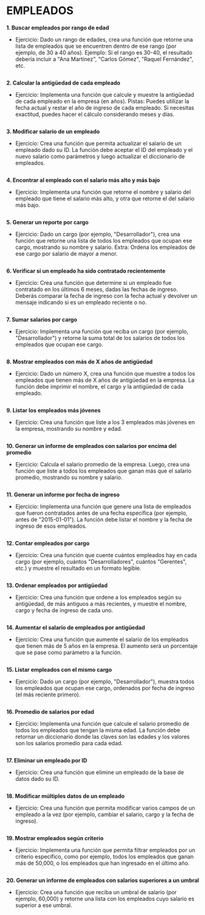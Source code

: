 # EMPLEADOS

**1. Buscar empleados por rango de edad**
- Ejercicio: Dado un rango de edades, crea una función que retorne una lista de empleados que se encuentren dentro de ese rango (por ejemplo, de 30 a 40 años).
Ejemplo: Si el rango es 30-40, el resultado debería incluir a "Ana Martínez", "Carlos Gómez", "Raquel Fernández", etc.
``` python

```


**2. Calcular la antigüedad de cada empleado**
- Ejercicio: Implementa una función que calcule y muestre la antigüedad de cada empleado en la empresa (en años).
Pistas: Puedes utilizar la fecha actual y restar el año de ingreso de cada empleado. Si necesitas exactitud, puedes hacer el cálculo considerando meses y días.
``` python

```


**3. Modificar salario de un empleado**
- Ejercicio: Crea una función que permita actualizar el salario de un empleado dado su ID. La función debe aceptar el ID del empleado y el nuevo salario como parámetros y luego actualizar el diccionario de empleados.
``` python

```


**4. Encontrar al empleado con el salario más alto y más bajo**
- Ejercicio: Implementa una función que retorne el nombre y salario del empleado que tiene el salario más alto, y otra que retorne el del salario más bajo.
``` python

```


**5. Generar un reporte por cargo**
- Ejercicio: Dado un cargo (por ejemplo, "Desarrollador"), crea una función que retorne una lista de todos los empleados que ocupan ese cargo, mostrando su nombre y salario.
Extra: Ordena los empleados de ese cargo por salario de mayor a menor.
``` python

```


**6. Verificar si un empleado ha sido contratado recientemente**
- Ejercicio: Crea una función que determine si un empleado fue contratado en los últimos 6 meses, dadas las fechas de ingreso. Deberás comparar la fecha de ingreso con la fecha actual y devolver un mensaje indicando si es un empleado reciente o no.
``` python

```


**7. Sumar salarios por cargo**
- Ejercicio: Implementa una función que reciba un cargo (por ejemplo, "Desarrollador") y retorne la suma total de los salarios de todos los empleados que ocupan ese cargo.
``` python

```


**8. Mostrar empleados con más de X años de antigüedad**
- Ejercicio: Dado un número X, crea una función que muestre a todos los empleados que tienen más de X años de antigüedad en la empresa. La función debe imprimir el nombre, el cargo y la antigüedad de cada empleado.
``` python

```


**9. Listar los empleados más jóvenes**
- Ejercicio: Crea una función que liste a los 3 empleados más jóvenes en la empresa, mostrando su nombre y edad.
``` python

```


**10. Generar un informe de empleados con salarios por encima del promedio**
- Ejercicio: Calcula el salario promedio de la empresa. Luego, crea una función que liste a todos los empleados que ganan más que el salario promedio, mostrando su nombre y salario.
``` python

```


**11. Generar un informe por fecha de ingreso**
- Ejercicio: Implementa una función que genere una lista de empleados que fueron contratados antes de una fecha específica (por ejemplo, antes de "2015-01-01"). La función debe listar el nombre y la fecha de ingreso de esos empleados.
``` python

```


**12. Contar empleados por cargo**
- Ejercicio: Crea una función que cuente cuántos empleados hay en cada cargo (por ejemplo, cuántos "Desarrolladores", cuántos "Gerentes", etc.) y muestre el resultado en un formato legible.
``` python

```


**13. Ordenar empleados por antigüedad**
- Ejercicio: Crea una función que ordene a los empleados según su antigüedad, de más antiguos a más recientes, y muestre el nombre, cargo y fecha de ingreso de cada uno.
``` python

```


**14. Aumentar el salario de empleados por antigüedad**
- Ejercicio: Crea una función que aumente el salario de los empleados que tienen más de 5 años en la empresa. El aumento será un porcentaje que se pase como parámetro a la función.
``` python

```


**15. Listar empleados con el mismo cargo**
- Ejercicio: Dado un cargo (por ejemplo, "Desarrollador"), muestra todos los empleados que ocupan ese cargo, ordenados por fecha de ingreso (el más reciente primero).
``` python

```


**16. Promedio de salarios por edad**
- Ejercicio: Implementa una función que calcule el salario promedio de todos los empleados que tengan la misma edad. La función debe retornar un diccionario donde las claves son las edades y los valores son los salarios promedio para cada edad.
``` python

```


**17. Eliminar un empleado por ID**
- Ejercicio: Crea una función que elimine un empleado de la base de datos dado su ID.
``` python

```


**18. Modificar múltiples datos de un empleado**
- Ejercicio: Crea una función que permita modificar varios campos de un empleado a la vez (por ejemplo, cambiar el salario, cargo y la fecha de ingreso).
``` python

```


**19. Mostrar empleados según criterio**
- Ejercicio: Implementa una función que permita filtrar empleados por un criterio específico, como por ejemplo, todos los empleados que ganan más de 50,000, o los empleados que han ingresado en el último año.
``` python

```


**20. Generar un informe de empleados con salarios superiores a un umbral**
- Ejercicio: Crea una función que reciba un umbral de salario (por ejemplo, 60,000) y retorne una lista con los empleados cuyo salario es superior a ese umbral.